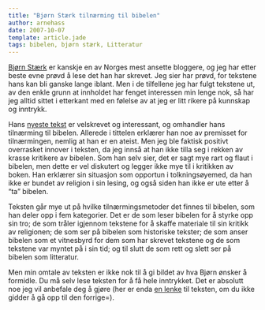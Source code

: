 ```yaml
---
title: "Bjørn Stærk tilnærming til bibelen"
author: arnehass
date: 2007-10-07
template: article.jade
tags: bibelen, bjørn stærk, Litteratur
---
```


<p><a href="http://blog.bearstrong.net/">Bjørn Stærk</a> er kanskje en av Norges mest ansette bloggere, og jeg har etter beste evne prøvd å lese det han har skrevet. Jeg sier har prøvd, for tekstene hans kan bli ganske lange iblant. Men i de tilfellene jeg har fulgt tekstene ut, av den enkle grunn at innholdet har fenget interessen min lenge nok, så har jeg alltid sittet i etterkant med en følelse av at jeg er litt rikere på kunnskap og inntrykk.</p>
<span class="more"></span>
<p>Hans <a title="An Atheist Reads the Bible" href="http://blog.bearstrong.net/articles/2007/10/07/an-atheist-reads-the-bible">nyeste tekst</a> er velskrevet og interessant, og omhandler hans tilnærming til bibelen. Allerede i tittelen erklærer han noe av premisset for tilnærmingen, nemlig at han er en ateist. Men jeg ble faktisk positivt overrasket innover i teksten, da jeg innså at han ikke tilla seg i rekken av krasse kritikere av bibelen. Som han selv sier, det er sagt mye rart og flaut i bibelen, men dette er vel diskutert og legger ikke mye til i kritikken av boken. Han erklærer sin situasjon som opportun i tolkningsøyemed, da han ikke er bundet av religion i sin lesing, og også siden han ikke er ute etter å “ta” bibelen.</p>
<p>Teksten går mye ut på hvilke tilnærmingsmetoder det finnes til bibelen, som han deler opp i fem kategorier. Det er de som leser bibelen for å styrke opp sin tro; de som tråler igjennom tekstene for å skaffe materiale til sin kritikk av religionen; de som ser på bibelen som historiske tekster; de som anser bibelen som et vitnesbyrd for dem som har skrevet tekstene og de som tekstene var myntet på i sin tid; og til slutt de som rett og slett ser på bibelen som litteratur.</p>
<p>Men min omtale av teksten er ikke nok til å gi bildet av hva Bjørn ønsker å formidle. Du må selv lese teksten for å få hele inntrykket. Det er absolutt noe jeg vil anbefale deg å gjøre (her er enda <a href="http://blog.bearstrong.net/articles/2007/10/07/an-atheist-reads-the-bible">en lenke</a> til teksten, om du ikke gidder å gå opp til den forrige=).</p>
